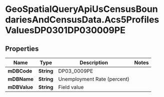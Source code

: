 # GeoSpatialQueryApiUsCensusBoundariesAndCensusData.Acs5ProfilesValuesDP0301DP030009PE

## Properties

Name | Type | Description | Notes
------------ | ------------- | ------------- | -------------
**mDBCode** | **String** | DP03_0009PE | 
**mDBName** | **String** | Unemployment Rate (percent) | 
**mDBValue** | **String** | Field value | 


